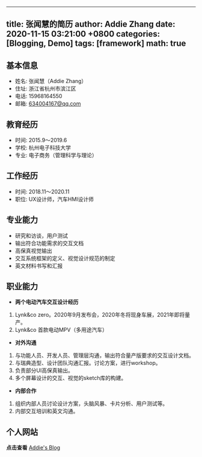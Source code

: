 
---
title: 张闻慧的简历
author: Addie Zhang
date: 2020-11-15 03:21:00 +0800
categories: [Blogging, Demo]
tags: [framework]
math: true
---
## 基本信息

- 姓名: 张闻慧（Addie Zhang）
- 住址: 浙江省杭州市滨江区
- 电话: 15968164550
- 邮箱: 634004167@qq.com

## 教育经历
- 时间: 2015.9～2019.6
- 学校: 杭州电子科技大学
- 专业: 电子商务（管理科学与理论）

## 工作经历
- 时间: 2018.11～2020.11
- 职位: UX设计师，汽车HMI设计师

## 专业能力
- 研究和访谈，用户测试
- 输出符合功能需求的交互文档
- 高保真视觉输出
- 交互系统框架的定义、视觉设计规范的制定
- 英文材料书写和汇报


## 职业能力
- **两个电动汽车交互设计经历**
 1. Lynk&co zero。2020年9月发布会，2020年冬将现身车展，2021年即将量产。
 2. Lynk&co 首款电动MPV（多用途汽车）
 
- **对外沟通**
 1. 与功能人员、开发人员、管理层沟通，输出符合量产版要求的交互设计文档。
 2. 与瑞典造型、设计团队沟通汇报。讨论方案，进行workshop。
 2. 负责部分UI高保真输出。
 3. 多个屏幕设计的交互、视觉的sketch库的构建。

- **内部合作**
 1. 组织内部人员讨论设计方案，头脑风暴、卡片分析、用户测试等。
 2. 内部交互培训和英文沟通。

## 个人网站
**点击查看** [Addie's Blog](https://addie0928.github.io/)